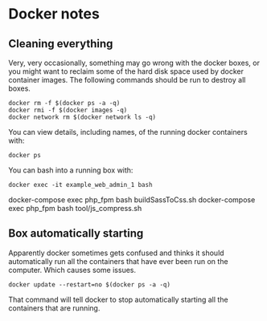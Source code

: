 # Docker notes


## Cleaning everything


Very, very occasionally, something may go wrong with the docker boxes, or you might want to reclaim some of the hard disk space used by docker container images. The following commands should be run to destroy all boxes.

```
docker rm -f $(docker ps -a -q)
docker rmi -f $(docker images -q)
docker network rm $(docker network ls -q)
```

You can view details, including names, of the running docker containers with:
```
docker ps
```

You can bash into a running box with:

```
docker exec -it example_web_admin_1 bash
```

docker-compose exec php_fpm bash buildSassToCss.sh
docker-compose exec php_fpm bash tool/js_compress.sh


## Box automatically starting

Apparently docker sometimes gets confused and thinks it should automatically run all the containers that have ever been run on the computer. Which causes some issues.

```
docker update --restart=no $(docker ps -a -q)
```

That command will tell docker to stop automatically starting all the containers that are running.